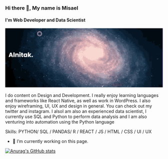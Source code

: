 ### Hi there 👋, My name is Misael
#### I'm Web Developer and Data Scientist
![I'm Web Developer and Data Scientist](https://github.com/Alnit4k/Alnit4k/blob/main/banner.png)

I do content on Design and Development. I really enjoy learning languages and frameworks like React Native, as well as work in WordPress. I also enjoy wireframing, UI, UX and design in general. You can check out my twitter and instagram. I alsoI am also an experienced data scientist, I currently use SQL and Python to perform data analysis and I am also venturing into automation using the Python language

Skills: PYTHON/ SQL / PANDAS/ R / REACT / JS / HTML / CSS / UI / UX

- 🔭 I’m currently working on this page. 


[![Anurag's GitHub stats](https://github-readme-stats.vercel.app/api?username=Alnik4k)](https://github.com/Alnit4k)
